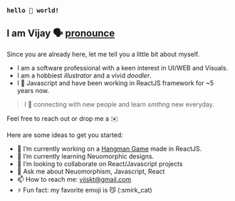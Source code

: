 ### `hello 👋 world!`

## I am Vijay 🗣️ [pronounce](https://www.youtube.com/watch?v=Ubd1OUxmBm0)

Since you are already here, let me tell you a little bit about myself.

- I am a software professional with a keen interest in UI/WEB and Visuals. 
- I am a hobbiest *illustrator* and a vivid *doodler*.
- I 🖤 Javascript and have been working in ReactJS framework for ~5 years now.

> I 🖤 connecting with new people and learn *smthng* new everyday.

Feel free to reach out or drop me a ✉️

Here are some ideas to get you started:

- 🔭 I’m currently working on a [Hangman Game](https://github.com/vijayjangid/react-hangman/blob/main/README.md "@vijayjangid/react-hangman") made in ReactJS.
- 🌱 I’m currently learning Neuomorphic designs.
- 👯 I’m looking to collaborate on React/Javascript projects
- 💬 Ask me about Neuomorphism, Javascript, React
- 📫 How to reach me: vijskt@gmail.com
- ⚡ Fun fact: my favorite emoji is 😼 (:smirk_cat)
